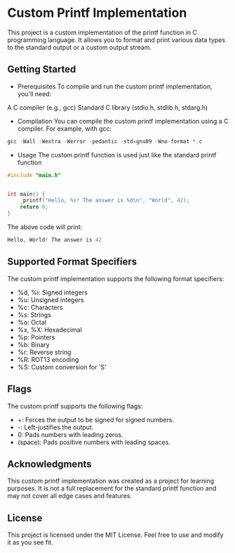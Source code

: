 # Custom Printf Implementation
This project is a custom implementation of the printf function in C programming language. It allows you to format and print various data types to the standard output or a custom output stream.

## Getting Started
- Prerequisites
To compile and run the custom printf implementation, you'll need:

A C compiler (e.g., gcc)
Standard C library (stdio.h, stdlib.h, stdarg.h)

- Compilation
You can compile the custom printf implementation using a C compiler. For example, with gcc:

```C
gcc -Wall -Wextra -Werror -pedantic -std=gnu89 -Wno-format *.c
```


- Usage
The custom printf function is used just like the standard printf function
```C
#include "main.h"


int main() {
    _printf("Hello, %s! The answer is %d\n", "World", 42);
    return 0;
}
```
The above code will print:

```C
Hello, World! The answer is 42
```


## Supported Format Specifiers
The custom printf implementation supports the following format specifiers:

- %d, %i: Signed integers
- %u: Unsigned integers
- %c: Characters
- %s: Strings
- %o: Octal
- %x, %X: Hexadecimal
- %p: Pointers
- %b: Binary
- %r: Reverse string
- %R: ROT13 encoding
- %S: Custom conversion for 'S'

## Flags
The custom printf supports the following flags:

- +: Forces the output to be signed for signed numbers.
- -: Left-justifies the output.
- 0: Pads numbers with leading zeros.
- (space): Pads positive numbers with leading spaces.


## Acknowledgments
This custom printf implementation was created as a project for learning purposes. It is not a full replacement for the standard printf function and may not cover all edge cases and features.

## License
This project is licensed under the MIT License. Feel free to use and modify it as you see fit.
